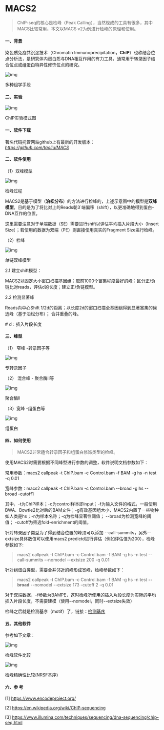 # MACS2

> ChIP-seq的核心是检峰（Peak Calling），当然现成的工具有很多，其中MACS比较常用，本文以MACS v2为例进行检峰的原理和使用。

#### 一、背景

染色质免疫共沉淀技术（Chromatin Immunoprecipitation，**ChIP**）也称结合位点分析法，是研究体内蛋白质与DNA相互作用的有力工具，通常用于转录因子结合位点或组蛋白特异性修饰位点的研究。

![img](../../img/7288149-6675a2c50cb60369.png)

多种组学手段

#### 二、实验

![img](../../img/7288149-2e447b62777df4f6.png)

ChIP实验模式图

#### 一、软件下载

著名代码托管网站github上有最新的开发版本： *https://github.com/taoliu/MACS*

#### 二、软件使用

（1）双峰模型

![img](../../img/7288149-e1299ac90a323e50.png)

检峰过程

MACS2是基于模型（**泊松分布**）的方法进行检峰的，上述示意图中的模型是**双峰模型**，目的是为了将比对上的Reads朝3`端偏移（shift），以更准确地得到蛋白-DNA互作的位置。

这里需要注意对于单端数据（SE）需要进行shift以评估平均插入片段大小（Insert Size）；若使用的数据为双端（PE）则直接使用真实的Fragment Size进行检峰。

（2）检峰

![img](../../img/7288149-d61a594f7131efae.png)

单链双峰模型

2.1 建立shift模型：

MACS2以固定大小窗口扫描基因组；取前1000个富集程度最好的峰；区分正/负链比对reads，评估d的长度；建立正/负链模型。

2.2 检测显著峰

Reads向中心Shift 1/2d的距离；以长度2d的窗口扫描全基因组得到显著富集的候选峰（基于泊松分布）； 合并重叠的峰。

\# d：插入片段长度

#### 三、峰型

（1） 窄峰 -转录因子等

![img](../../img/7288149-a12667fea69629dc.png)

专转录因子

（2） 混合峰 - 聚合酶II等



![img](../../img/7288149-633e06a7c621bf01.png)

聚合酶II

（3）宽峰 -组蛋白等



![img](../../img/7288149-9f0f596d2340ceda.png)

组蛋白

#### 四、如何使用

> MACS2非常适合转录因子和组蛋白修饰类型的检峰。

使用MACS2时需要根据不同峰型进行参数的调整，软件说明文档参数如下：

常用参数：macs2 callpeak -t ChIP.bam -c Control.bam -f BAM -g hs -n test -q 0.01

宽峰参数：macs2 callpeak -t ChIP.bam -c Control.bam --broad -g hs --broad -cutoff1

其中，-t为ChIP样本；-c为control样本即input；-f为输入文件的格式，一般使用BWA、Bowtie2比对后的BAM文件；-g有效基因组大小，MACS2内置了一些物种如人类是hs；-n为样本名称；-q为检峰显著性阈值； --broad为检测宽峰的阈值； -cutoff为筛选fold-enrichment的阈值。

针对转录因子类型为了得到结合位置的峰顶可以添加 --call-summits，另外--extsize具体数值可以使用macs2 predictd进行评估（例如评估值为200），检峰参数如下:

> macs2 callpeak -t ChIP.bam -c Control.bam -f BAM -g hs -n test --call-summits --nomodel --extsize 200 -q 0.01

针对组蛋白类型，需要合并邻近的峰形成宽峰，检峰参数如下：

> macs2 callpeak -t ChIP.bam -c Control.bam -f BAM -g hs -n test **--broad** --nomodel --extsize 173 -cutoff 2 -q 0.01

对于双端数据，-f参数为BAMPE，这时检峰所使用的插入片段长度为实际的平均插入片段长度，不需要建模（使用--nomodel，同时--extsize失效）

检峰之后就是检测基序（motif）了，链接：[检测基序](https://www.jianshu.com/p/bf350c5e140f)

#### 五、其他软件

参考如下文章：

![img](../../img/7288149-1dcb4ad721b10715.png)

检峰软件比较

![img](../../img/7288149-422d44bf3f6adf12.png)

检峰精确性比较(NRSF基序)

#### 六、参  考

[1] https://www.encodeproject.org/

[2] https://en.wikipedia.org/wiki/ChIP-sequencing

[3] https://www.illumina.com/techniques/sequencing/dna-sequencing/chip-seq.html